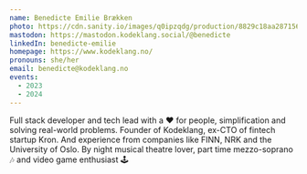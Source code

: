 ```yaml
---
name: Benedicte Emilie Brækken
photo: https://cdn.sanity.io/images/q0ipzqdg/production/8829c18aa287156636c2ca4b3e5633e6d9742834-400x400.jpg
mastodon: https://mastodon.kodeklang.social/@benedicte
linkedIn: benedicte-emilie
homepage: https://www.kodeklang.no/
pronouns: she/her
email: benedicte@kodeklang.no
events:
  - 2023
  - 2024
---
```


Full stack developer and tech lead with a ❤️ for people, simplification and solving real-world problems. Founder of Kodeklang, ex-CTO of fintech startup Kron. And experience from companies like FINN, NRK and the University of Oslo. By night musical theatre lover, part time mezzo-soprano 🎶 and video game enthusiast 🕹️
